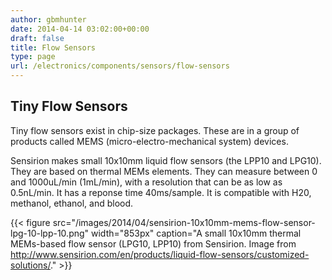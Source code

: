 ```yaml
---
author: gbmhunter
date: 2014-04-14 03:02:00+00:00
draft: false
title: Flow Sensors
type: page
url: /electronics/components/sensors/flow-sensors
---
```


## Tiny Flow Sensors

Tiny flow sensors exist in chip-size packages. These are in a group of products called MEMS (micro-electro-mechanical system) devices.

Sensirion makes small 10x10mm liquid flow sensors (the LPP10 and LPG10). They are based on thermal MEMs elements. They can measure between 0 and 1000uL/min (1mL/min), with a resolution that can be as low as 0.5nL/min. It has a reponse time 40ms/sample. It is compatible with H20, methanol, ethanol, and blood.

{{< figure src="/images/2014/04/sensirion-10x10mm-mems-flow-sensor-lpg-10-lpp-10.png" width="853px" caption="A small 10x10mm thermal MEMs-based flow sensor (LPG10, LPP10) from Sensirion. Image from http://www.sensirion.com/en/products/liquid-flow-sensors/customized-solutions/."  >}}
